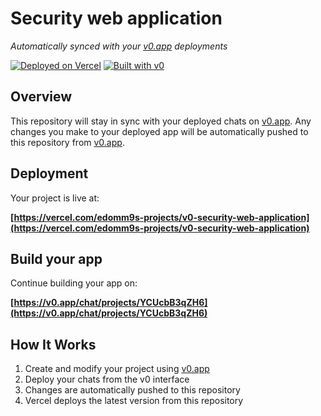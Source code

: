 # Security web application

*Automatically synced with your [v0.app](https://v0.app) deployments*

[![Deployed on Vercel](https://img.shields.io/badge/Deployed%20on-Vercel-black?style=for-the-badge&logo=vercel)](https://vercel.com/edomm9s-projects/v0-security-web-application)
[![Built with v0](https://img.shields.io/badge/Built%20with-v0.app-black?style=for-the-badge)](https://v0.app/chat/projects/YCUcbB3qZH6)

## Overview

This repository will stay in sync with your deployed chats on [v0.app](https://v0.app).
Any changes you make to your deployed app will be automatically pushed to this repository from [v0.app](https://v0.app).

## Deployment

Your project is live at:

**[https://vercel.com/edomm9s-projects/v0-security-web-application](https://vercel.com/edomm9s-projects/v0-security-web-application)**

## Build your app

Continue building your app on:

**[https://v0.app/chat/projects/YCUcbB3qZH6](https://v0.app/chat/projects/YCUcbB3qZH6)**

## How It Works

1. Create and modify your project using [v0.app](https://v0.app)
2. Deploy your chats from the v0 interface
3. Changes are automatically pushed to this repository
4. Vercel deploys the latest version from this repository